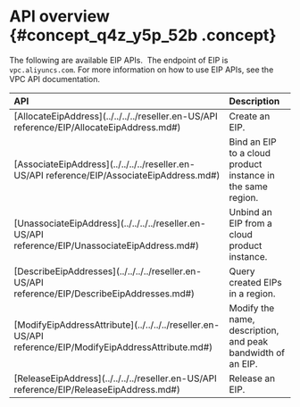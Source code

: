 # API overview {#concept_q4z_y5p_52b .concept}

The following are available EIP APIs.  The endpoint of EIP is `vpc.aliyuncs.com`. For more information on how to use EIP APIs, see the VPC API documentation.

|API|Description|
|:--|:----------|
|[AllocateEipAddress](../../../../reseller.en-US/API reference/EIP/AllocateEipAddress.md#)|Create an EIP.|
|[AssociateEipAddress](../../../../reseller.en-US/API reference/EIP/AssociateEipAddress.md#)|Bind an EIP to a cloud product instance in the same region.|
|[UnassociateEipAddress](../../../../reseller.en-US/API reference/EIP/UnassociateEipAddress.md#)|Unbind an EIP from a cloud product instance.|
|[DescribeEipAddresses](../../../../reseller.en-US/API reference/EIP/DescribeEipAddresses.md#)|Query created EIPs in a region.|
|[ModifyEipAddressAttribute](../../../../reseller.en-US/API reference/EIP/ModifyEipAddressAttribute.md#)|Modify the name, description, and peak bandwidth of an EIP.|
|[ReleaseEipAddress](../../../../reseller.en-US/API reference/EIP/ReleaseEipAddress.md#)|Release an EIP.|

